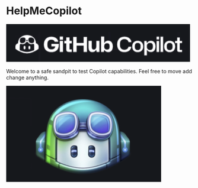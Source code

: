 # HelpMeCopilot
![GHC](1.png)

Welcome to a safe sandpit to test Copilot capabilities. Feel free to move add change anything.

![GHC](2.png)